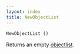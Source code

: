 ```yaml
---
layout: index
title: NewObjectList
---
```


    NewObjectList ()

Returns an empty [objectlist](../types/objectlist.html).
